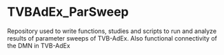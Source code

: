 # TVBAdEx_ParSweep
Repository used to write functions, studies and scripts to run and analyze results of parameter sweeps of TVB-AdEx. Also functional connectivity of the DMN in TVB-AdEx
